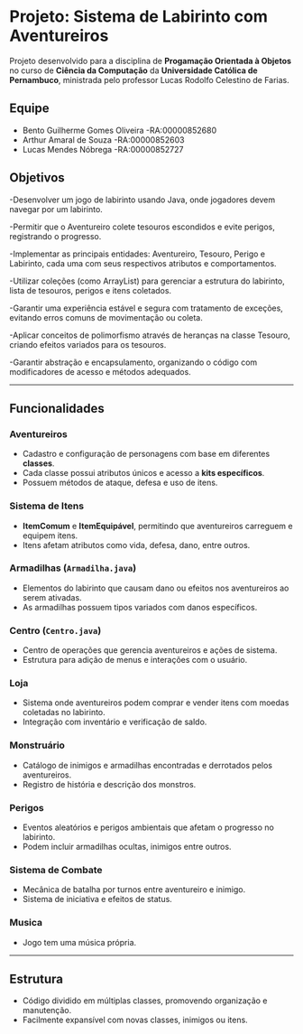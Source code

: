 # Projeto: Sistema de Labirinto com Aventureiros

Projeto desenvolvido para a disciplina de **Progamação Orientada à Objetos** no curso de **Ciência da Computação** da **Universidade Católica de Pernambuco**, ministrada pelo professor Lucas Rodolfo Celestino de Farias.

## Equipe
- Bento Guilherme Gomes Oliveira -RA:00000852680
- Arthur Amaral de Souza -RA:00000852603
- Lucas Mendes Nóbrega -RA:00000852727

## Objetivos

-Desenvolver um jogo de labirinto usando Java, onde jogadores devem navegar por um labirinto.
  
-Permitir que o Aventureiro colete tesouros escondidos e evite perigos, registrando o progresso.

-Implementar as principais entidades: Aventureiro, Tesouro, Perigo e Labirinto, cada uma com seus respectivos atributos e comportamentos.

-Utilizar coleções (como ArrayList) para gerenciar a estrutura do labirinto, lista de tesouros, perigos e itens coletados.

-Garantir uma experiência estável e segura com tratamento de exceções, evitando erros comuns de movimentação ou coleta.

-Aplicar conceitos de polimorfismo através de heranças na classe Tesouro, criando efeitos variados para os tesouros.

-Garantir abstração e encapsulamento, organizando o código com modificadores de acesso e métodos adequados.

---

## Funcionalidades

### Aventureiros
- Cadastro e configuração de personagens com base em diferentes **classes**.
- Cada classe possui atributos únicos e acesso a **kits específicos**.
- Possuem métodos de ataque, defesa e uso de itens.

### Sistema de Itens
- **ItemComum** e **ItemEquipável**, permitindo que aventureiros carreguem e equipem itens.
- Itens afetam atributos como vida, defesa, dano, entre outros.

### Armadilhas (`Armadilha.java`)
- Elementos do labirinto que causam dano ou efeitos nos aventureiros ao serem ativadas.
- As armadilhas possuem tipos variados com danos específicos.

### Centro (`Centro.java`)
- Centro de operações que gerencia aventureiros e ações de sistema.
- Estrutura para adição de menus e interações com o usuário.

###  Loja
- Sistema onde aventureiros podem comprar e vender itens com moedas coletadas no labirinto.
- Integração com inventário e verificação de saldo.

### Monstruário
- Catálogo de inimigos e armadilhas encontradas e derrotados pelos aventureiros.
- Registro de história e descrição dos monstros.

### Perigos
- Eventos aleatórios e perigos ambientais que afetam o progresso no labirinto.
- Podem incluir armadilhas ocultas, inimigos entre outros.

### Sistema de Combate
- Mecânica de batalha por turnos entre aventureiro e inimigo.
- Sistema de iniciativa e efeitos de status.

### Musica
- Jogo tem uma música própria.

---

## Estrutura

- Código dividido em múltiplas classes, promovendo organização e manutenção.
- Facilmente expansível com novas classes, inimigos ou itens.

